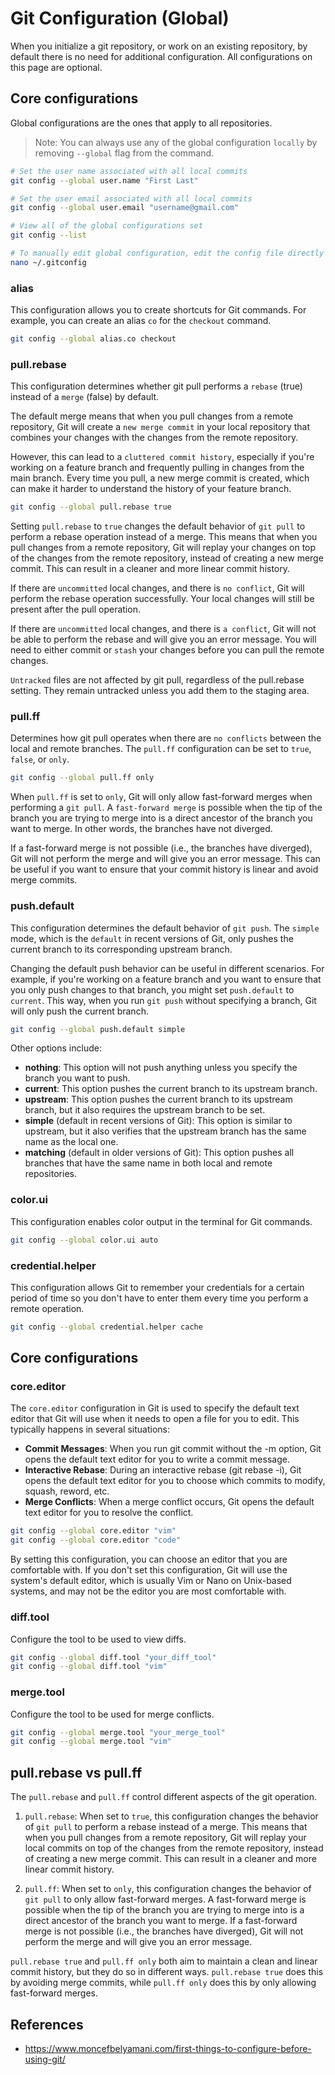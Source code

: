 # Git Configuration (Global)

When you initialize a git repository, or work on an existing repository, by default there is no need for additional configuration. All configurations on this page are optional.

## Core configurations

Global configurations are the ones that apply to all repositories.

> Note: You can always use any of the global configuration `locally` by removing `--global` flag from the command.

```sh
# Set the user name associated with all local commits
git config --global user.name "First Last"

# Set the user email associated with all local commits
git config --global user.email "username@gmail.com"

# View all of the global configurations set
git config --list

# To manually edit global configuration, edit the config file directly
nano ~/.gitconfig
```

### alias

This configuration allows you to create shortcuts for Git commands. For example, you can create an alias `co` for the `checkout` command.

```sh
git config --global alias.co checkout
```

### pull.rebase

This configuration determines whether git pull performs a `rebase` (true) instead of a `merge` (false) by default.

The default merge means that when you pull changes from a remote repository, Git will create a `new merge commit` in your local repository that combines your changes with the changes from the remote repository.

However, this can lead to a `cluttered commit history`, especially if you're working on a feature branch and frequently pulling in changes from the main branch. Every time you pull, a new merge commit is created, which can make it harder to understand the history of your feature branch.

```sh
git config --global pull.rebase true
```

Setting `pull.rebase` to `true` changes the default behavior of `git pull` to perform a rebase operation instead of a merge. This means that when you pull changes from a remote repository, Git will replay your changes on top of the changes from the remote repository, instead of creating a new merge commit. This can result in a cleaner and more linear commit history.

If there are `uncommitted` local changes, and there is `no conflict`, Git will perform the rebase operation successfully. Your local changes will still be present after the pull operation.

If there are `uncommitted` local changes, and there is `a conflict`, Git will not be able to perform the rebase and will give you an error message. You will need to either commit or `stash` your changes before you can pull the remote changes.

`Untracked` files are not affected by git pull, regardless of the pull.rebase setting. They remain untracked unless you add them to the staging area.

### pull.ff

Determines how git pull operates when there are `no conflicts` between the local and remote branches. The `pull.ff` configuration can be set to `true`, `false`, or `only`.

```sh
git config --global pull.ff only
```

When `pull.ff` is set to `only`, Git will only allow fast-forward merges when performing a `git pull`. A `fast-forward merge` is possible when the tip of the branch you are trying to merge into is a direct ancestor of the branch you want to merge. In other words, the branches have not diverged.

If a fast-forward merge is not possible (i.e., the branches have diverged), Git will not perform the merge and will give you an error message. This can be useful if you want to ensure that your commit history is linear and avoid merge commits.

### push.default

This configuration determines the default behavior of `git push`. The `simple` mode, which is the `default` in recent versions of Git, only pushes the current branch to its corresponding upstream branch.

Changing the default push behavior can be useful in different scenarios. For example, if you're working on a feature branch and you want to ensure that you only push changes to that branch, you might set `push.default` to `current`. This way, when you run `git push` without specifying a branch, Git will only push the current branch.

```sh
git config --global push.default simple
```

Other options include:

- **nothing**: This option will not push anything unless you specify the branch you want to push.  
- **current**: This option pushes the current branch to its upstream branch.  
- **upstream**: This option pushes the current branch to its upstream branch, but it also requires the upstream branch to be set.  
- **simple** (default in recent versions of Git): This option is similar to upstream, but it also verifies that the upstream branch has the same name as the local one.  
- **matching** (default in older versions of Git): This option pushes all branches that have the same name in both local and remote repositories.

### color.ui

This configuration enables color output in the terminal for Git commands.

```sh
git config --global color.ui auto
```

### credential.helper

This configuration allows Git to remember your credentials for a certain period of time so you don't have to enter them every time you perform a remote operation.

```sh
git config --global credential.helper cache
```

## Core configurations

### core.editor

The `core.editor` configuration in Git is used to specify the default text editor that Git will use when it needs to open a file for you to edit. This typically happens in several situations:

- **Commit Messages**: When you run git commit without the -m option, Git opens the default text editor for you to write a commit message.  
- **Interactive Rebase**: During an interactive rebase (git rebase -i), Git opens the default text editor for you to choose which commits to modify, squash, reword, etc.  
- **Merge Conflicts**: When a merge conflict occurs, Git opens the default text editor for you to resolve the conflict.  

```sh
git config --global core.editor "vim"
git config --global core.editor "code"
```

By setting this configuration, you can choose an editor that you are comfortable with. If you don't set this configuration, Git will use the system's default editor, which is usually Vim or Nano on Unix-based systems, and may not be the editor you are most comfortable with.

### diff.tool

Configure the tool to be used to view diffs.

```sh
git config --global diff.tool "your_diff_tool"
git config --global diff.tool "vim"
```

### merge.tool

Configure the tool to be used for merge conflicts.

```sh
git config --global merge.tool "your_merge_tool"
git config --global merge.tool "vim"
```

## pull.rebase vs pull.ff

The `pull.rebase` and `pull.ff` control different aspects of the git operation.

1. `pull.rebase`: When set to `true`, this configuration changes the behavior of `git pull` to perform a rebase instead of a merge. This means that when you pull changes from a remote repository, Git will replay your local commits on top of the changes from the remote repository, instead of creating a new merge commit. This can result in a cleaner and more linear commit history.

2. `pull.ff`: When set to `only`, this configuration changes the behavior of `git pull` to only allow fast-forward merges. A fast-forward merge is possible when the tip of the branch you are trying to merge into is a direct ancestor of the branch you want to merge. If a fast-forward merge is not possible (i.e., the branches have diverged), Git will not perform the merge and will give you an error message.

`pull.rebase true` and `pull.ff only` both aim to maintain a clean and linear commit history, but they do so in different ways. `pull.rebase true` does this by avoiding merge commits, while `pull.ff only` does this by only allowing fast-forward merges.

## References

- https://www.moncefbelyamani.com/first-things-to-configure-before-using-git/
